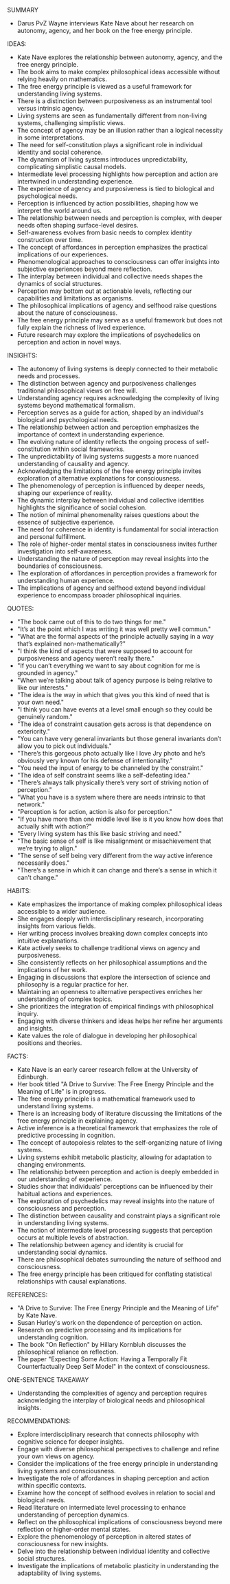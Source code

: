 SUMMARY
- Darus PvZ Wayne interviews Kate Nave about her research on autonomy, agency, and her book on the free energy principle.

IDEAS:
- Kate Nave explores the relationship between autonomy, agency, and the free energy principle.
- The book aims to make complex philosophical ideas accessible without relying heavily on mathematics.
- The free energy principle is viewed as a useful framework for understanding living systems.
- There is a distinction between purposiveness as an instrumental tool versus intrinsic agency.
- Living systems are seen as fundamentally different from non-living systems, challenging simplistic views.
- The concept of agency may be an illusion rather than a logical necessity in some interpretations.
- The need for self-constitution plays a significant role in individual identity and social coherence.
- The dynamism of living systems introduces unpredictability, complicating simplistic causal models.
- Intermediate level processing highlights how perception and action are intertwined in understanding experience.
- The experience of agency and purposiveness is tied to biological and psychological needs.
- Perception is influenced by action possibilities, shaping how we interpret the world around us.
- The relationship between needs and perception is complex, with deeper needs often shaping surface-level desires.
- Self-awareness evolves from basic needs to complex identity construction over time.
- The concept of affordances in perception emphasizes the practical implications of our experiences.
- Phenomenological approaches to consciousness can offer insights into subjective experiences beyond mere reflection.
- The interplay between individual and collective needs shapes the dynamics of social structures.
- Perception may bottom out at actionable levels, reflecting our capabilities and limitations as organisms.
- The philosophical implications of agency and selfhood raise questions about the nature of consciousness.
- The free energy principle may serve as a useful framework but does not fully explain the richness of lived experience.
- Future research may explore the implications of psychedelics on perception and action in novel ways.

INSIGHTS:
- The autonomy of living systems is deeply connected to their metabolic needs and processes.
- The distinction between agency and purposiveness challenges traditional philosophical views on free will.
- Understanding agency requires acknowledging the complexity of living systems beyond mathematical formalism.
- Perception serves as a guide for action, shaped by an individual's biological and psychological needs.
- The relationship between action and perception emphasizes the importance of context in understanding experience.
- The evolving nature of identity reflects the ongoing process of self-constitution within social frameworks.
- The unpredictability of living systems suggests a more nuanced understanding of causality and agency.
- Acknowledging the limitations of the free energy principle invites exploration of alternative explanations for consciousness.
- The phenomenology of perception is influenced by deeper needs, shaping our experience of reality.
- The dynamic interplay between individual and collective identities highlights the significance of social cohesion.
- The notion of minimal phenomenality raises questions about the essence of subjective experience.
- The need for coherence in identity is fundamental for social interaction and personal fulfillment.
- The role of higher-order mental states in consciousness invites further investigation into self-awareness.
- Understanding the nature of perception may reveal insights into the boundaries of consciousness.
- The exploration of affordances in perception provides a framework for understanding human experience.
- The implications of agency and selfhood extend beyond individual experience to encompass broader philosophical inquiries.

QUOTES:
- "The book came out of this to do two things for me."
- "It’s at the point which I was writing it was well pretty well commun."
- "What are the formal aspects of the principle actually saying in a way that’s explained non-mathematically?"
- "I think the kind of aspects that were supposed to account for purposiveness and agency weren’t really there."
- "If you can’t everything we want to say about cognition for me is grounded in agency."
- "When we’re talking about talk of agency purpose is being relative to like our interests."
- "The idea is the way in which that gives you this kind of need that is your own need."
- "I think you can have events at a level small enough so they could be genuinely random."
- "The idea of constraint causation gets across is that dependence on exteriority."
- "You can have very general invariants but those general invariants don’t allow you to pick out individuals."
- "There’s this gorgeous photo actually like I love Jry photo and he’s obviously very known for his defense of intentionality."
- "You need the input of energy to be channeled by the constraint."
- "The idea of self constraint seems like a self-defeating idea."
- "There’s always talk physically there’s very sort of striving notion of perception."
- "What you have is a system where there are needs intrinsic to that network."
- "Perception is for action, action is also for perception."
- "If you have more than one middle level like is it you know how does that actually shift with action?"
- "Every living system has this like basic striving and need."
- "The basic sense of self is like misalignment or misachievement that we’re trying to align."
- "The sense of self being very different from the way active inference necessarily does."
- "There’s a sense in which it can change and there’s a sense in which it can’t change."

HABITS:
- Kate emphasizes the importance of making complex philosophical ideas accessible to a wider audience.
- She engages deeply with interdisciplinary research, incorporating insights from various fields.
- Her writing process involves breaking down complex concepts into intuitive explanations.
- Kate actively seeks to challenge traditional views on agency and purposiveness.
- She consistently reflects on her philosophical assumptions and the implications of her work.
- Engaging in discussions that explore the intersection of science and philosophy is a regular practice for her.
- Maintaining an openness to alternative perspectives enriches her understanding of complex topics.
- She prioritizes the integration of empirical findings with philosophical inquiry.
- Engaging with diverse thinkers and ideas helps her refine her arguments and insights.
- Kate values the role of dialogue in developing her philosophical positions and theories.

FACTS:
- Kate Nave is an early career research fellow at the University of Edinburgh.
- Her book titled "A Drive to Survive: The Free Energy Principle and the Meaning of Life" is in progress.
- The free energy principle is a mathematical framework used to understand living systems.
- There is an increasing body of literature discussing the limitations of the free energy principle in explaining agency.
- Active inference is a theoretical framework that emphasizes the role of predictive processing in cognition.
- The concept of autopoiesis relates to the self-organizing nature of living systems.
- Living systems exhibit metabolic plasticity, allowing for adaptation to changing environments.
- The relationship between perception and action is deeply embedded in our understanding of experience.
- Studies show that individuals' perceptions can be influenced by their habitual actions and experiences.
- The exploration of psychedelics may reveal insights into the nature of consciousness and perception.
- The distinction between causality and constraint plays a significant role in understanding living systems.
- The notion of intermediate level processing suggests that perception occurs at multiple levels of abstraction.
- The relationship between agency and identity is crucial for understanding social dynamics.
- There are philosophical debates surrounding the nature of selfhood and consciousness.
- The free energy principle has been critiqued for conflating statistical relationships with causal explanations.

REFERENCES:
- "A Drive to Survive: The Free Energy Principle and the Meaning of Life" by Kate Nave.
- Susan Hurley's work on the dependence of perception on action.
- Research on predictive processing and its implications for understanding cognition.
- The book "On Reflection" by Hillary Kornbluh discusses the philosophical reliance on reflection.
- The paper "Expecting Some Action: Having a Temporally Fit Counterfactually Deep Self Model" in the context of consciousness.

ONE-SENTENCE TAKEAWAY
- Understanding the complexities of agency and perception requires acknowledging the interplay of biological needs and philosophical insights.

RECOMMENDATIONS:
- Explore interdisciplinary research that connects philosophy with cognitive science for deeper insights.
- Engage with diverse philosophical perspectives to challenge and refine your own views on agency.
- Consider the implications of the free energy principle in understanding living systems and consciousness.
- Investigate the role of affordances in shaping perception and action within specific contexts.
- Examine how the concept of selfhood evolves in relation to social and biological needs.
- Read literature on intermediate level processing to enhance understanding of perception dynamics.
- Reflect on the philosophical implications of consciousness beyond mere reflection or higher-order mental states.
- Explore the phenomenology of perception in altered states of consciousness for new insights.
- Delve into the relationship between individual identity and collective social structures.
- Investigate the implications of metabolic plasticity in understanding the adaptability of living systems.
